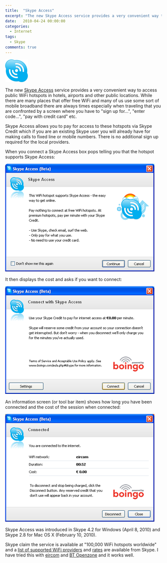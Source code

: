 ```yaml
---
title:  "Skype Access"
excerpt: "The new Skype Access service provides a very convenient way to access public  WiFi hotspots in hotels, airports and other public locations."
date:   2010-04-24 00:00:00
categories:
  - Internet
tags:
  - Skype
comments: true
---
```


![](/assets/blog/skype-access/access-plain_bigger.png)

The  new <a title="Skype Access" href="http://skype.com/go/skypeaccess">Skype Access</a> service provides a very convenient way to access public  WiFi hotspots in hotels, airports and other public locations. While  there are many places that offer free WiFi and many of us use some sort  of mobile broadband there are always times especially when traveling  that you are confronted by a screen where you have to "sign up for...",  "enter code...", "pay with credit card" etc.

Skype Access allows you to pay for access to these hotspots via Skype Credit which if you  are an existing Skype user you will already have for making calls to  fixed line or mobile numbers. There is no additional sign up required  for the local providers.

When you connect a Skype Access box pops telling you that the hotspot  supports Skype Access:

![](/assets/blog/skype-access/skypeaccess1.png)

It then displays the cost and asks if you want to connect:

![](/assets/blog/skype-access/skypeaccess2.png)

An information screen (or tool bar item) shows how long you have been  connected and the cost of the session when connected:

![](/assets/blog/skype-access/skypeaccess3.png)

Skype Access  was introduced in Skype 4.2 for Windows (April 8, 2010) and Skype 2.8  for Mac OS X (February 10, 2010).

Skype claim the service is available  at "100,000 WiFi hotspots worldwide" and a <a href="https://support.skype.com/en/faq/FA10372/Which-SSID-should-I-use-to-connect-with-Skype-Access">list of supported WiFi providers</a> and <a href="https://support.skype.com/en/faq/FA10010/How-much-does-Skype-Access-cost">rates</a> are available from Skype. I have tried this with <a title="eircom" href="http://eircom.ie">eircom</a> and <a title="BT Openzone" href="http://btopenzone.com">BT Openzone</a> and it works  well.
